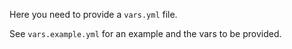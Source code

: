 Here you need to provide a `vars.yml` file.

See `vars.example.yml` for an example and the vars to be provided.
